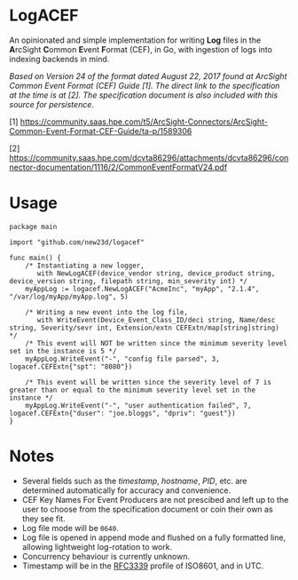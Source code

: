 # LogACEF

An opinionated and simple implementation for writing **Log** files in the **A**rcSight **C**ommon **E**vent **F**ormat (CEF), in Go, with ingestion of logs into indexing backends in mind.

_Based on Version 24 of the format dated August 22, 2017 found at ArcSight Common Event Format (CEF) Guide [1]. The direct link to the specification at the time is at [2]. The specification document is also included with this source for persistence._

[1] https://community.saas.hpe.com/t5/ArcSight-Connectors/ArcSight-Common-Event-Format-CEF-Guide/ta-p/1589306

[2] https://community.saas.hpe.com/dcvta86296/attachments/dcvta86296/connector-documentation/1116/2/CommonEventFormatV24.pdf

# Usage
```
package main

import "github.com/new23d/logacef"

func main() {
	/* Instantiating a new logger,
	   with NewLogACEF(device_vendor string, device_product string, device_version string, filepath string, min_severity int) */
	myAppLog := logacef.NewLogACEF("AcmeInc", "myApp", "2.1.4", "/var/log/myApp/myApp.log", 5)

	/* Writing a new event into the log file,
	   with WriteEvent(Device_Event_Class_ID/deci string, Name/desc string, Severity/sevr int, Extension/extn CEFExtn/map[string]string) */
	/* This event will NOT be written since the minimum severity level set in the instance is 5 */
	myAppLog.WriteEvent("-", "config file parsed", 3, logacef.CEFExtn{"spt": "8080"})

	/* This event will be written since the severity level of 7 is greater than or equal to the minimum severity level set in the instance */
	myAppLog.WriteEvent("-", "user authentication failed", 7, logacef.CEFExtn{"duser": "joe.bloggs", "dpriv": "guest"})
}
```
# Notes

* Several fields such as the _timestamp_, _hostname_, _PID_, etc. are determined automatically for accuracy and convenience.
* CEF Key Names For Event Producers are not prescibed and left up to the user to choose from the specification document or coin their own as they see fit.
* Log file mode will be `0640`.
* Log file is opened in append mode and flushed on a fully formatted line, allowing lightweight log-rotation to work.
* Concurrency behaviour is currently unknown.
* Timestamp will be in the [RFC3339](https://www.ietf.org/rfc/rfc3339.txt) profile of ISO8601, and in UTC.
